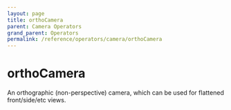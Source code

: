 ```yaml
---
layout: page
title: orthoCamera
parent: Camera Operators
grand_parent: Operators
permalink: /reference/operators/camera/orthoCamera
---
```


# orthoCamera



An orthographic (non-perspective) camera, which can be used for flattened front/side/etc views.
